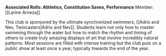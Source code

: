 **Associated Rolls: Athletics, Constitution Saves, Performance**
Member: [[Larine Arneza]]

This club is sponsored by the ultimate synchronized swimmers, [[Adrix and Nev, Twincasters|Adrix and Nev]]. Students learn not only how to master swimming through the water but how to match the rhythm and timing of others to create truly amazing displays of art that involve incredibly natural patterns. Most sessions are filled with intense training but the club puts on a public show at least once a year, typically towards the end of the year.